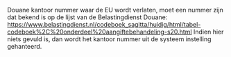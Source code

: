 Douane kantoor nummer waar de EU wordt verlaten, moet een nummer zijn dat bekend is op de lijst van de Belastingdienst Douane: https://www.belastingdienst.nl/codeboek_sagitta/huidig/html/tabel-codeboek%2C%20onderdeel%20aangiftebehandeling-s20.html Indien hier niets gevuld is, dan wordt het kantoor nummer uit de systeem instelling gehanteerd.
